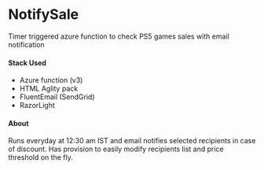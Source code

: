 # NotifySale

Timer triggered azure function to check PS5 games sales with email notification

#### Stack Used
- Azure function (v3)
- HTML Aglity pack
- FluentEmail (SendGrid)
- RazorLight

#### About
Runs everyday at 12:30 am IST and email notifies selected recipients in case of discount. Has provision to easily modify recipients list and price threshold on the fly.
